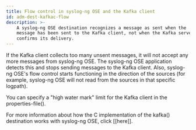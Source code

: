```yaml
---
title: Flow control in syslog-ng OSE and the Kafka client
id: adm-dest-kafkac-flow
description: >-
    A syslog-ng OSE destination recognizes a message as sent when the
    message has been sent to the Kafka client, not when the Kafka server
    confirms its delivery.
---
```


If the Kafka client collects too many unsent messages, it will not
accept any more messages from syslog-ng OSE. The syslog-ng OSE
application detects this and stops sending messages to the Kafka client.
Also, syslog-ng OSE's flow control starts functioning in the direction
of the sources (for example, syslog-ng OSE will not read from the
sources in that specific logpath).

You can specify a "high water mark" limit for the Kafka client in the
properties-file().

For more information about how the C implementation of the kafka()
destination works with syslog-ng OSE, click [[here]].
